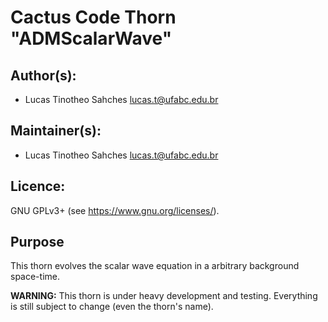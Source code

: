 # Cactus Code Thorn "ADMScalarWave"
## Author(s):
* Lucas Tinotheo Sahches <lucas.t@ufabc.edu.br>

## Maintainer(s):
* Lucas Tinotheo Sahches <lucas.t@ufabc.edu.br>

## Licence:
GNU GPLv3+ (see <https://www.gnu.org/licenses/>).

## Purpose
This thorn evolves the scalar wave equation in a arbitrary background space-time.

**WARNING:** This thorn is under heavy development and testing. Everything is still subject to change (even the thorn's name).
